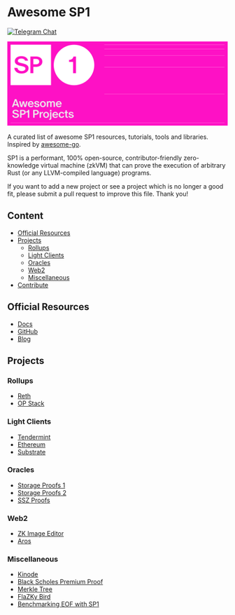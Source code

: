 # Awesome SP1

[![Telegram Chat][tg-badge]][tg-url]

[tg-badge]: https://img.shields.io/endpoint?color=neon&logo=telegram&label=chat&url=https://tg.sumanjay.workers.dev/succinct_sp1
[tg-url]: https://t.me/succinct_sp1

![](./assets/awesome-sp1.jpg)

A curated list of awesome SP1 resources, tutorials, tools and libraries. Inspired by [awesome-go](https://github.com/avelino/awesome-go).

SP1 is a performant, 100% open-source, contributor-friendly zero-knowledge virtual machine (zkVM) that can prove the execution of arbitrary Rust (or any LLVM-compiled language) programs.

If you want to add a new project or see a project which is no longer a good fit, please submit a pull request to improve this file. Thank you!

## Content

- [Official Resources](#official-resources)
- [Projects](#projects)
  - [Rollups](#rollups)
  - [Light Clients](#light-clients)
  - [Oracles](#oracles)
  - [Web2](#governance)
  - [Miscellaneous](#miscellaneous)
- [Contribute](#contribute)

## Official Resources

- [Docs](https://succinctlabs.github.io/sp1/)
- [GitHub](https://github.com/succinctlabs/sp1)
- [Blog](https://blog.succinct.xyz/introducing-sp1/)

## Projects

### Rollups

- [Reth](https://github.com/succinctlabs/sp1-reth)
- [OP Stack](https://github.com/succinctlabs/op-succinct)

### Light Clients

- [Tendermint](https://github.com/succinctlabs/sp1/tree/main/examples/tendermint)
- [Ethereum](https://github.com/succinctlabs/sp1-helios)
- [Substrate](https://github.com/succinctlabs/sp1-vector)

### Oracles

- [Storage Proofs 1](https://github.com/rkdud007/sp1-storage-proof)
- [Storage Proofs 2](https://github.com/aerius-labs/sp1-ethereum-storage-proofs)
- [SSZ Proofs](https://github.com/succinctlabs/sp1/tree/main/examples/ssz-withdrawals)

### Web2

- [ZK Image Editor](https://github.com/Sofianel5/zk-img-editor)
- [Aros](https://github.com/siddhantsharma301/aros)

### Miscellaneous

- [Kinode](https://twitter.com/KinodeOS/status/1760404588056674484)
- [Black Scholes Premium Proof](https://github.com/jpick713/black-scholes-prover)
- [Merkle Tree](https://github.com/rkdud007/sp1-merkle-tree)
- [FlaZKy Bird ](https://github.com/invocarnau/flazky-bird)
- [Benchmarking EOF with SP1](https://github.com/cairoeth/sp1-eof)

